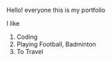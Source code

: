 Hello! everyone this is my portfolio

I like 

1. Coding
1. Playing Football, Badminton 
1. To Travel